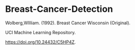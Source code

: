 # Breast-Cancer-Detection

Wolberg,WIlliam. (1992). Breast Cancer Wisconsin (Original). 

UCI Machine Learning Repository. 

https://doi.org/10.24432/C5HP4Z.
